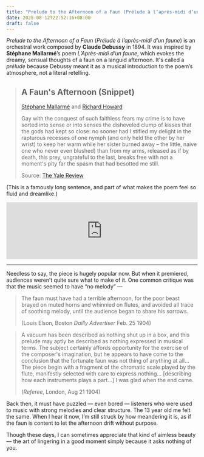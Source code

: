 ```yaml
---
title: "Prelude to the Afternoon of a Faun (Prélude à l’après-midi d’un faune)"
date: 2025-08-12T22:52:16+08:00
draft: false
---
```


*Prelude to the Afternoon of a Faun* (*Prélude à l’après-midi d’un faune*) is an orchestral work composed by **Claude Debussy** in 1894. It was inspired by **Stéphane Mallarmé**’s poem *L’Après-midi d’un faune*, which evokes the dreamy, sensual thoughts of a faun on a languid afternoon. It's called a *prélude* because Debussy meant it as a musical introduction to the poem’s atmosphere, not a literal retelling.

> ## A Faun's Afternoon (Snippet)
>
> [Stéphane Mallarmé](https://yalereview.org/author/stéphane-mallarmé) and [Richard Howard](https://yalereview.org/author/richard-howard)
>
> Gay with the conquest of such faithless fears my crime is to have sorted into sense or into senses the disheveled clump of kisses that the gods had kept so close: no sooner had I stifled my delight in the rapturous recesses of one nymph (and only held the other by her wrist) to keep her warm while her sister burned away – the little, naive one who never even blushed) than from my arms, released as if by death, this prey, ungrateful to the last, breaks free with not a moment's pity far the spasm that had besotted me still.
>
> Source: [The Yale Review](https://yalereview.org/article/mallarme-howard-fauns-afternoon)

(This is a famously long sentence, and part of what makes the poem feel so fluid and dreamlike.)

<iframe allow="autoplay *; encrypted-media *;" frameborder="0" height="150" style="width:100%;max-width:660px;overflow:hidden;background:transparent;" sandbox="allow-forms allow-popups allow-same-origin allow-scripts allow-storage-access-by-user-activation allow-top-navigation-by-user-activation" src="https://embed.music.apple.com/cn/album/pr%C3%A9lude-%C3%A0-lapr%C3%A8s-midi-dun-faune-l-86/769129815?i=769129841"></iframe>

----

Needless to say, the piece is hugely popular now. But when it premiered, audiences weren’t quite sure what to make of it. One common critique was that the music seemed to have “no melody” —

> The faun must have had a terrible afternoon, for the poor beast brayed on muted horns and whinnied on flutes, and avoided all trace of soothing melody, until the audience began to share his sorrows.
>
> (Louis Elson, Boston *Dailly Advertiser* Feb. 25 1904)

> A vacuum has been described as nothing shut up in a box, and this prelude may aptly be described as nothing expressed in musical terms. The subject certainly affords opportunity for the exercise of the composer's imagination, but he appears to have come to the conclusion that the fortunate faun was not thing of anything at all... The piece begin with a fragment of the chromatic scale played by the flute, manifestly selected with care to express nothing... [describing how each instruments plays a part...] I was glad when the end came.
>
> (*Referee*, London, Aug 21 1904)

Back then, it must have puzzled — even bored — listeners who were used to music with strong melodies and clear structure. The 13 year old me felt the same. When I hear it now, I’m still struck by how meandering it is, as if the faun is content to let the afternoon drift without purpose.

Though these days, I can sometimes appreciate that kind of aimless beauty — the art of lingering in a good moment simply because it asks nothing of you.
